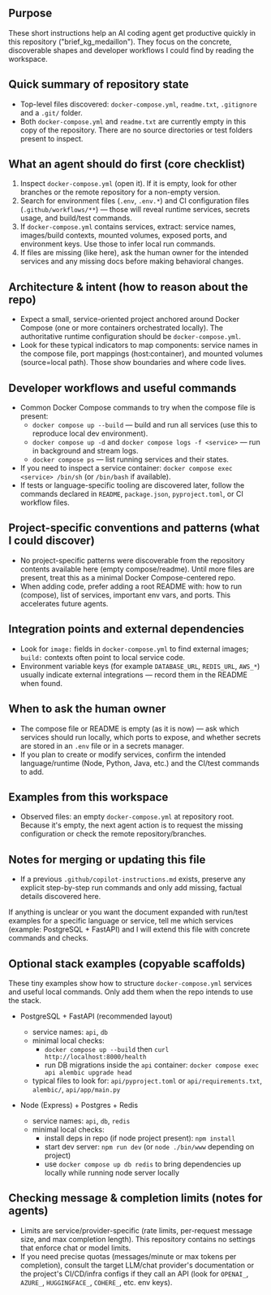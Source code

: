 Purpose
-------
These short instructions help an AI coding agent get productive quickly in this repository ("brief_kg_medaillon"). They focus on the concrete, discoverable shapes and developer workflows I could find by reading the workspace.

Quick summary of repository state
---------------------------------
- Top-level files discovered: `docker-compose.yml`, `readme.txt`, `.gitignore` and a `.git/` folder.
- Both `docker-compose.yml` and `readme.txt` are currently empty in this copy of the repository. There are no source directories or test folders present to inspect.

What an agent should do first (core checklist)
--------------------------------------------
1. Inspect `docker-compose.yml` (open it). If it is empty, look for other branches or the remote repository for a non-empty version.
2. Search for environment files (`.env`, `.env.*`) and CI configuration files (`.github/workflows/**`) — those will reveal runtime services, secrets usage, and build/test commands.
3. If `docker-compose.yml` contains services, extract: service names, images/build contexts, mounted volumes, exposed ports, and environment keys. Use those to infer local run commands.
4. If files are missing (like here), ask the human owner for the intended services and any missing docs before making behavioral changes.

Architecture & intent (how to reason about the repo)
---------------------------------------------------
- Expect a small, service-oriented project anchored around Docker Compose (one or more containers orchestrated locally). The authoritative runtime configuration should be `docker-compose.yml`.
- Look for these typical indicators to map components: service names in the compose file, port mappings (host:container), and mounted volumes (source=local path). Those show boundaries and where code lives.

Developer workflows and useful commands
-------------------------------------
- Common Docker Compose commands to try when the compose file is present:
  - `docker compose up --build` — build and run all services (use this to reproduce local dev environment).
  - `docker compose up -d` and `docker compose logs -f <service>` — run in background and stream logs.
  - `docker compose ps` — list running services and their states.
- If you need to inspect a service container: `docker compose exec <service> /bin/sh` (or `/bin/bash` if available).
- If tests or language-specific tooling are discovered later, follow the commands declared in `README`, `package.json`, `pyproject.toml`, or CI workflow files.

Project-specific conventions and patterns (what I could discover)
----------------------------------------------------------------
- No project-specific patterns were discoverable from the repository contents available here (empty compose/readme). Until more files are present, treat this as a minimal Docker Compose-centered repo.
- When adding code, prefer adding a root README with: how to run (compose), list of services, important env vars, and ports. This accelerates future agents.

Integration points and external dependencies
------------------------------------------
- Look for `image:` fields in `docker-compose.yml` to find external images; `build:` contexts often point to local service code.
- Environment variable keys (for example `DATABASE_URL`, `REDIS_URL`, `AWS_*`) usually indicate external integrations — record them in the README when found.

When to ask the human owner
---------------------------
- The compose file or README is empty (as it is now) — ask which services should run locally, which ports to expose, and whether secrets are stored in an `.env` file or in a secrets manager.
- If you plan to create or modify services, confirm the intended language/runtime (Node, Python, Java, etc.) and the CI/test commands to add.

Examples from this workspace
---------------------------
- Observed files: an empty `docker-compose.yml` at repository root. Because it's empty, the next agent action is to request the missing configuration or check the remote repository/branches.

Notes for merging or updating this file
-------------------------------------
- If a previous `.github/copilot-instructions.md` exists, preserve any explicit step-by-step run commands and only add missing, factual details discovered here.

If anything is unclear or you want the document expanded with run/test examples for a specific language or service, tell me which services (example: PostgreSQL + FastAPI) and I will extend this file with concrete commands and checks.

Optional stack examples (copyable scaffolds)
-------------------------------------------
These tiny examples show how to structure `docker-compose.yml` services and useful local commands. Only add them when the repo intends to use the stack.

- PostgreSQL + FastAPI (recommended layout)
  - service names: `api`, `db`
  - minimal local checks:
    - `docker compose up --build` then `curl http://localhost:8000/health`
    - run DB migrations inside the `api` container: `docker compose exec api alembic upgrade head`
  - typical files to look for: `api/pyproject.toml` or `api/requirements.txt`, `alembic/`, `api/app/main.py`

- Node (Express) + Postgres + Redis
  - service names: `api`, `db`, `redis`
  - minimal local checks:
    - install deps in repo (if node project present): `npm install`
    - start dev server: `npm run dev` (or `node ./bin/www` depending on project)
    - use `docker compose up db redis` to bring dependencies up locally while running node server locally

Checking message & completion limits (notes for agents)
-----------------------------------------------------
- Limits are service/provider-specific (rate limits, per-request message size, and max completion length). This repository contains no settings that enforce chat or model limits.
- If you need precise quotas (messages/minute or max tokens per completion), consult the target LLM/chat provider's documentation or the project's CI/CD/infra configs if they call an API (look for `OPENAI_`, `AZURE_`, `HUGGINGFACE_`, `COHERE_`, etc. env keys).
